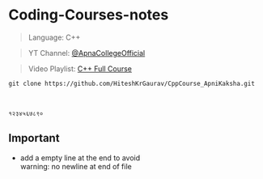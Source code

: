 # Coding-Courses-notes

> Language: C++

> YT Channel: [@ApnaCollegeOfficial](https://m.youtube.com/@ApnaCollegeOfficial)

> Video Playlist: [C++ Full Course](https://youtube.com/playlist?list=PLfqMhTWNBTe0b2nM6JHVCnAkhQRGiZMSJ)

```
git clone https://github.com/HiteshKrGaurav/CppCourse_ApniKaksha.git
```



<br>

```
१२३४५६७८९०
```

## Important

- add a empty line at the end to avoid <br> warning: no newline at end of file
